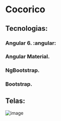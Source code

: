 # Cocorico

## Tecnologias:

### Angular 6. :angular:
### Angular Material.
### NgBootstrap.
### Bootstrap.

## Telas:
![image](https://user-images.githubusercontent.com/33549496/44005367-7dacea42-9e48-11e8-8709-e2d9319aa70f.png)
